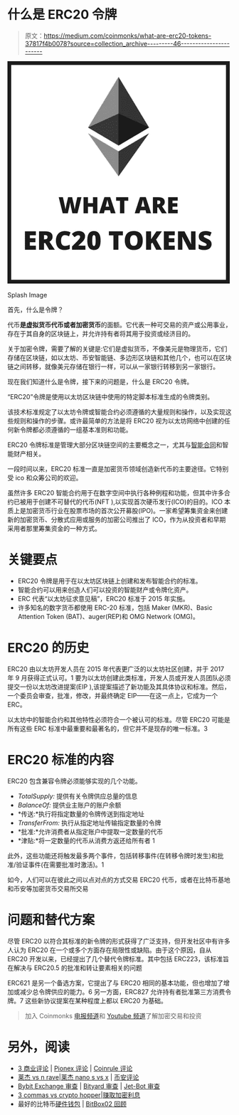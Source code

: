 # 什么是 ERC20 令牌

> 原文：<https://medium.com/coinmonks/what-are-erc20-tokens-37817f4b0078?source=collection_archive---------46----------------------->

![](img/fc6ce74bc6175f7c15093c61031b4783.png)

Splash Image

首先，什么是令牌？

代币**是虚拟货币代币或者加密货币**的面额。它代表一种可交易的资产或公用事业，存在于其自身的区块链上，并允许持有者将其用于投资或经济目的。

关于加密令牌，需要了解的关键是:它们是虚拟货币，不像美元是物理货币，它们存储在区块链，如以太坊、币安智能链、多边形区块链和其他几个，也可以在区块链之间转移，就像美元存储在银行一样，可以从一家银行转移到另一家银行。

现在我们知道什么是令牌，接下来的问题是，什么是 ERC20 令牌。

“ERC20”令牌是使用以太坊区块链中使用的特定脚本标准生成的令牌类别。

该技术标准规定了以太坊令牌或智能合约必须遵循的大量规则和操作，以及实现这些规则和操作的步骤。或许最简单的方法是将 ERC20 视为以太坊网络中创建的任何新令牌都必须遵循的一组基本准则和功能。

ERC20 令牌标准是管理大部分区块链空间的主要概念之一，尤其与[智能合同](https://www.investopedia.com/terms/s/smart-contracts.asp)和智能财产相关。

一段时间以来，ERC20 标准一直是加密货币领域创造新代币的主要途径。它特别受 ico 和众筹公司的欢迎。

虽然许多 ERC20 智能合约用于在数字空间中执行各种例程和功能，但其中许多合约已被用于创建不可替代的代币(NFT ),以实现首次硬币发行(ICO)的目的。ICO 本质上是加密货币行业在股票市场的首次公开募股(IPO)。一家希望筹集资金来创建新的加密货币、分散式应用或服务的加密公司推出了 ICO，作为从投资者和早期采用者那里筹集资金的一种方式。

# 关键要点

*   ERC20 令牌是用于在以太坊区块链上创建和发布智能合约的标准。
*   智能合约可以用来创造人们可以投资的智能财产或令牌化资产。
*   ERC 代表“以太坊征求意见稿”，ERC20 标准于 2015 年实施。
*   许多知名的数字货币都使用 ERC-20 标准，包括 Maker (MKR)、Basic Attention Token (BAT)、auger(REP)和 OMG Network (OMG)。

# ERC20 的历史

ERC20 由以太坊开发人员在 2015 年代表更广泛的以太坊社区创建，并于 2017 年 9 月获得正式认可。1 要为以太坊创建此类标准，开发人员或开发人员团队必须提交一份以太坊改进提案(EIP ),该提案描述了新功能及其具体协议和标准。然后，一个委员会审查，批准，修改，并最终确定 EIP——在这一点上，它成为一个 ERC。

以太坊中的智能合约和其他特性必须符合一个被认可的标准。尽管 ERC20 可能是所有这些 ERC 标准中最重要和最著名的，但它并不是现存的唯一标准。3

# ERC20 标准的内容

ERC20 包含兼容令牌必须能够实现的几个功能。

*   *TotalSupply:* 提供有关令牌供应总量的信息
*   *BalanceOf:* 提供业主账户的账户余额
*   *传送:*执行将指定数量的令牌传送到指定地址
*   *TransferFrom:* 执行从指定地址传输指定数量的令牌
*   *批准:*允许消费者从指定账户中提取一定数量的代币
*   *津贴:*将一定数量的代币从消费方返还给所有者 1

此外，这些功能还将触发最多两个事件，包括转移事件(在转移令牌时发生)和批准/验证事件(在需要批准时激活)。1

如今，人们可以在彼此之间以点对点的方式交易 ERC20 代币，或者在比特币基地和币安等加密货币交易所交易

# 问题和替代方案

尽管 ERC20 以符合其标准的新令牌的形式获得了广泛支持，但开发社区中有许多人认为 ERC20 在一个或多个方面存在局限性或缺陷。由于这个原因，自从 ERC20 开发以来，已经提出了几个替代令牌标准。其中包括 ERC223，该标准旨在解决与 ERC20.5 的批准和转让要素相关的问题

ERC621 是另一个备选方案，它提出了与 ERC20 相同的基本功能，但也增加了增加或减少总令牌供应的能力。6 另一方面，ERC827 允许持有者批准第三方消费令牌。7 这些新协议提案在某种程度上都以 ERC20 为基础。

> 加入 Coinmonks [电报频道](https://t.me/coincodecap)和 [Youtube 频道](https://www.youtube.com/c/coinmonks/videos)了解加密交易和投资

# 另外，阅读

*   [3 商业评论](/coinmonks/3commas-review-an-excellent-crypto-trading-bot-2020-1313a58bec92) | [Pionex 评论](https://coincodecap.com/pionex-review-exchange-with-crypto-trading-bot) | [Coinrule 评论](/coinmonks/coinrule-review-2021-a-beginner-friendly-crypto-trading-bot-daf0504848ba)
*   [莱杰 vs n rave](/coinmonks/ledger-vs-ngrave-zero-7e40f0c1d694)|[莱杰 nano s vs x](/coinmonks/ledger-nano-s-vs-x-battery-hardware-price-storage-59a6663fe3b0) | [币安评论](/coinmonks/binance-review-ee10d3bf3b6e)
*   [Bybit Exchange 审查](/coinmonks/bybit-exchange-review-dbd570019b71) | [Bityard 审查](https://coincodecap.com/bityard-reivew) | [Jet-Bot 审查](https://coincodecap.com/jet-bot-review)
*   [3 commas vs crypto hopper](/coinmonks/3commas-vs-pionex-vs-cryptohopper-best-crypto-bot-6a98d2baa203)|[赚取加密利息](/coinmonks/earn-crypto-interest-b10b810fdda3)
*   最好的比特币[硬件钱包](/coinmonks/hardware-wallets-dfa1211730c6) | [BitBox02 回顾](/coinmonks/bitbox02-review-your-swiss-bitcoin-hardware-wallet-c36c88fff29)